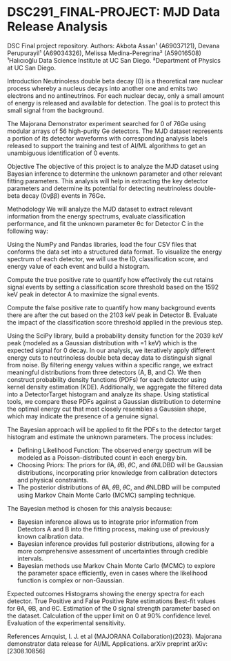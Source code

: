 # DSC291_FINAL-PROJECT: MJD Data Release Analysis
DSC Final project repository. 
Authors: Akbota Assan¹ (A69037121), Devana Perupurayil¹ (A69034326), Melissa Medina-Peregrina² (A59016508) ¹Halıcıoğlu Data Science Institute at UC San Diego. ²Department of Physics at UC San Diego. 

Introduction
Neutrinoless double beta decay (0) is a theoretical rare nuclear process whereby a nucleus decays into another one and emits two electrons and no antineutrinos. For each nuclear decay, only a small amount of energy is released and available for detection. The goal is to protect this small signal from the background.

The Majorana Demonstrator experiment searched for 0 of 76Ge using modular arrays of 56 high-purity Ge detectors. The MJD dataset represents a portion of its detector waveforms with corresponding analysis labels released to support the training and test of AI/ML algorithms to get an unambiguous identification of 0 events.

Objective
The objective of this project is to analyze the MJD dataset using Bayesian inference to determine the unknown parameter and other relevant fitting parameters. This analysis will help in extracting the key detector parameters and determine its potential for detecting neutrinoless double-beta decay (0νββ) events in 76Ge.

Methodology
We will analyze the MJD dataset to extract relevant information from the energy spectrums, evaluate classification performance, and fit the unknown parameter θc​ for Detector C in the following way:

Using the NumPy and Pandas libraries, load the four CSV files that conforms the data set into a structured data format. To visualize the energy spectrum of each detector, we will use the ID, classification score, and energy value of each event and build a histogram.

Compute the true positive rate to quantify how effectively the cut retains signal events by setting a classification score threshold based on the 1592 keV peak in detector A to maximize the signal events.

Compute the false positive rate to quantify how many background events there are after the cut based on the 2103 keV peak in Detector B. Evaluate the impact of the classification score threshold applied in the previous step.

Using the SciPy library, build a probability density function for the 2039 keV peak (modeled as a Gaussian distribution with =1 keV) which is the expected signal for 0 decay.
In our analysis, we iteratively apply different energy cuts to neutrinoless double beta decay data to distinguish signal from noise. By filtering energy values within a specific range, we extract meaningful distributions from three detectors (A, B, and C). We then construct probability density functions (PDFs) for each detector using kernel density estimation (KDE). Additionally, we aggregate the filtered data into a DetectorTarget histogram and analyze its shape. Using statistical tools, we compare these PDFs against a Gaussian distribution to determine the optimal energy cut that most closely resembles a Gaussian shape, which may indicate the presence of a genuine signal.

The Bayesian approach will be applied to fit the PDFs to the detector target histogram and estimate the unknown parameters. The process includes:

- Defining Likelihood Function: The observed energy spectrum will be modeled as a Poisson-distributed count in each energy bin.
- Choosing Priors: The priors for 𝜃A, 𝜃B, 𝜃C, and 𝜃NLDBD will be Gaussian distributions, incorporating prior knowledge from calibration detectors and physical constraints.
- The posterior distributions of 𝜃A, 𝜃B, 𝜃C, and 𝜃NLDBD will be computed using Markov Chain Monte Carlo (MCMC) sampling technique.

The Bayesian method is chosen for this analysis because:

- Bayesian inference allows us to integrate prior information from Detectors A and B into the fitting process, making use of previously known calibration data.
- Bayesian inference provides full posterior distributions, allowing for a more comprehensive assessment of uncertainties through credible intervals.
- Bayesian methods use Markov Chain Monte Carlo (MCMC) to explore the parameter space efficiently, even in cases where the likelihood function is complex or non-Gaussian.

Expected outcomes
Histograms showing the energy spectra for each detector.
True Positive and False Positive Rate estimations
Best-fit values for θA, θB, and θC.
Estimation of the 0 signal strength parameter based on the dataset.
Calculation of the upper limit on 0 at 90% confidence level. 
Evaluation of the experimental sensitivity.

References
Arnquist, I. J. et al (MAJORANA Collaboration)(2023). Majorana demonstrator data release for AI/ML Applications. arXiv preprint arXiv:[2308.10856]
